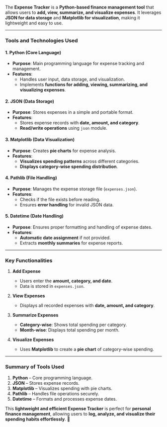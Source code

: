 The **Expense Tracker** is a **Python-based finance management tool** that allows users to **add, view, summarize, and visualize expenses**. It leverages **JSON for data storage** and **Matplotlib for visualization**, making it lightweight and easy to use.  

---

### **Tools and Technologies Used**  

#### **1. Python (Core Language)**
- **Purpose**: Main programming language for expense tracking and management.  
- **Features**:  
  - Handles user input, data storage, and visualization.  
  - Implements **functions for adding, viewing, summarizing, and visualizing expenses**.  

#### **2. JSON (Data Storage)**
- **Purpose**: Stores expenses in a simple and portable format.  
- **Features**:  
  - Stores expense records with **date, amount, and category**.  
  - **Read/write operations** using `json` module.  

#### **3. Matplotlib (Data Visualization)**
- **Purpose**: Creates **pie charts** for expense analysis.  
- **Features**:  
  - **Visualizes spending patterns** across different categories.  
  - **Displays category-wise spending distribution**.  

#### **4. Pathlib (File Handling)**
- **Purpose**: Manages the expense storage file (`expenses.json`).  
- **Features**:  
  - Checks if the file exists before reading.  
  - Ensures **error handling** for invalid JSON data.  

#### **5. Datetime (Date Handling)**
- **Purpose**: Ensures proper formatting and handling of expense dates.  
- **Features**:  
  - **Automatic date assignment** if not provided.  
  - Extracts **monthly summaries** for expense reports.  

---

### **Key Functionalities**
1. **Add Expense**  
   - Users enter the **amount, category, and date**.  
   - Data is stored in `expenses.json`.  

2. **View Expenses**  
   - Displays all recorded expenses with **date, amount, and category**.  

3. **Summarize Expenses**  
   - **Category-wise**: Shows total spending per category.  
   - **Month-wise**: Displays total spending per month.  

4. **Visualize Expenses**  
   - Uses **Matplotlib** to create a **pie chart** of category-wise spending.  

---

### **Summary of Tools Used**
1. **Python** – Core programming language.  
2. **JSON** – Stores expense records.  
3. **Matplotlib** – Visualizes spending with pie charts.  
4. **Pathlib** – Handles file operations securely.  
5. **Datetime** – Formats and processes expense dates.  

This **lightweight and efficient Expense Tracker** is perfect for **personal finance management**, allowing users to **log, analyze, and visualize their spending habits effortlessly**. 🚀
